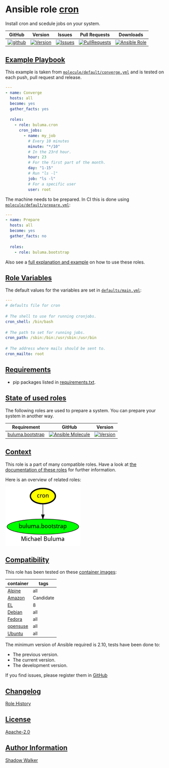 # Ansible role [cron](https://galaxy.ansible.com/ui/standalone/roles/buluma/cron/documentation)

Install cron and scedule jobs on your system.

|GitHub|Version|Issues|Pull Requests|Downloads|
|------|-------|------|-------------|---------|
|[![github](https://github.com/buluma/ansible-role-cron/actions/workflows/molecule.yml/badge.svg)](https://github.com/buluma/ansible-role-cron/actions/workflows/molecule.yml)|[![Version](https://img.shields.io/github/release/buluma/ansible-role-cron.svg)](https://github.com/buluma/ansible-role-cron/releases/)|[![Issues](https://img.shields.io/github/issues/buluma/ansible-role-cron.svg)](https://github.com/buluma/ansible-role-cron/issues/)|[![PullRequests](https://img.shields.io/github/issues-pr-closed-raw/buluma/ansible-role-cron.svg)](https://github.com/buluma/ansible-role-cron/pulls/)|[![Ansible Role](https://img.shields.io/ansible/role/d/buluma/cron)](https://galaxy.ansible.com/ui/standalone/roles/buluma/cron/documentation)|

## [Example Playbook](#example-playbook)

This example is taken from [`molecule/default/converge.yml`](https://github.com/buluma/ansible-role-cron/blob/master/molecule/default/converge.yml) and is tested on each push, pull request and release.

```yaml
---
- name: Converge
  hosts: all
  become: yes
  gather_facts: yes

  roles:
    - role: buluma.cron
      cron_jobs:
        - name: my_job
          # Every 10 minutes
          minute: "*/10"
          # In the 23rd hour.
          hour: 23
          # For the first part of the month.
          day: "1-15"
          # Run "ls -l"
          job: "ls -l"
          # For a specific user
          user: root
```

The machine needs to be prepared. In CI this is done using [`molecule/default/prepare.yml`](https://github.com/buluma/ansible-role-cron/blob/master/molecule/default/prepare.yml):

```yaml
---
- name: Prepare
  hosts: all
  become: yes
  gather_facts: no

  roles:
    - role: buluma.bootstrap
```

Also see a [full explanation and example](https://buluma.github.io/how-to-use-these-roles.html) on how to use these roles.

## [Role Variables](#role-variables)

The default values for the variables are set in [`defaults/main.yml`](https://github.com/buluma/ansible-role-cron/blob/master/defaults/main.yml):

```yaml
---
# defaults file for cron

# The shell to use for running cronjobs.
cron_shell: /bin/bash

# The path to set for running jobs.
cron_path: /sbin:/bin:/usr/sbin:/usr/bin

# The address where mails should be sent to.
cron_mailto: root
```

## [Requirements](#requirements)

- pip packages listed in [requirements.txt](https://github.com/buluma/ansible-role-cron/blob/master/requirements.txt).

## [State of used roles](#state-of-used-roles)

The following roles are used to prepare a system. You can prepare your system in another way.

| Requirement | GitHub | Version |
|-------------|--------|--------|
|[buluma.bootstrap](https://galaxy.ansible.com/buluma/bootstrap)|[![Ansible Molecule](https://github.com/buluma/ansible-role-bootstrap/actions/workflows/molecule.yml/badge.svg)](https://github.com/buluma/ansible-role-bootstrap/actions/workflows/molecule.yml)|[![Version](https://img.shields.io/github/release/buluma/ansible-role-bootstrap.svg)](https://github.com/shadowwalker/ansible-role-bootstrap)|

## [Context](#context)

This role is a part of many compatible roles. Have a look at [the documentation of these roles](https://buluma.github.io/) for further information.

Here is an overview of related roles:

![dependencies](https://raw.githubusercontent.com/buluma/ansible-role-cron/png/requirements.png "Dependencies")

## [Compatibility](#compatibility)

This role has been tested on these [container images](https://hub.docker.com/u/buluma):

|container|tags|
|---------|----|
|[Alpine](https://hub.docker.com/r/buluma/alpine)|all|
|[Amazon](https://hub.docker.com/r/buluma/amazonlinux)|Candidate|
|[EL](https://hub.docker.com/r/buluma/enterpriselinux)|8|
|[Debian](https://hub.docker.com/r/buluma/debian)|all|
|[Fedora](https://hub.docker.com/r/buluma/fedora)|all|
|[opensuse](https://hub.docker.com/r/buluma/opensuse)|all|
|[Ubuntu](https://hub.docker.com/r/buluma/ubuntu)|all|

The minimum version of Ansible required is 2.10, tests have been done to:

- The previous version.
- The current version.
- The development version.

If you find issues, please register them in [GitHub](https://github.com/buluma/ansible-role-cron/issues)

## [Changelog](#changelog)

[Role History](https://github.com/buluma/ansible-role-cron/blob/master/CHANGELOG.md)

## [License](#license)

[Apache-2.0](https://github.com/buluma/ansible-role-cron/blob/master/LICENSE)

## [Author Information](#author-information)

[Shadow Walker](https://buluma.github.io/)

